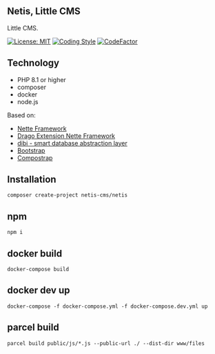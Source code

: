 ## Netis, Little CMS

Little CMS.

[![License: MIT](https://img.shields.io/badge/License-MIT-yellow.svg)](https://raw.githubusercontent.com/netis-cms/netis/master/license.md)
[![Coding Style](https://github.com/netis-cms/netis/actions/workflows/coding-style.yml/badge.svg)](https://github.com/netis-cms/netis/actions/workflows/coding-style.yml)
[![CodeFactor](https://www.codefactor.io/repository/github/netis-cms/netis/badge)](https://www.codefactor.io/repository/github/netis-cms/netis)
## Technology
- PHP 8.1 or higher
- composer
- docker
- node.js

Based on:
- [Nette Framework](https://github.com/nette/nette)
- [Drago Extension Nette Framework](https://github.com/drago-ex)
- [dibi - smart database abstraction layer](https://github.com/dg/dibi)
- [Bootstrap](https://github.com/twbs/bootstrap)
- [Compostrap](https://github.com/compostrap)

## Installation

```
composer create-project netis-cms/netis
```

## npm
```
npm i
```

## docker build
```
docker-compose build
```

## docker dev up
```
docker-compose -f docker-compose.yml -f docker-compose.dev.yml up
```

## parcel build
```
parcel build public/js/*.js --public-url ./ --dist-dir www/files
```
